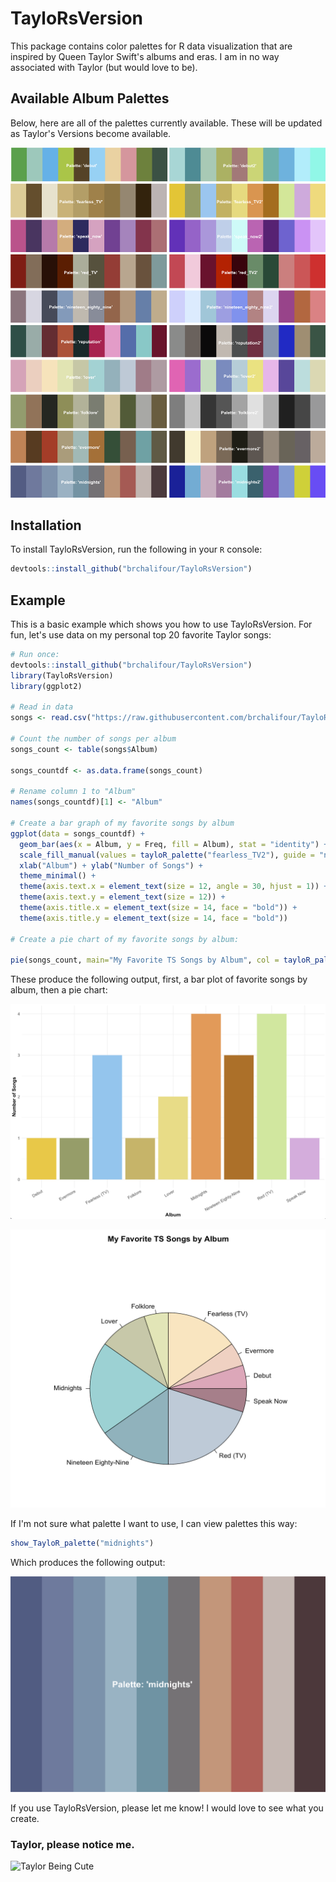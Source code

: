 
# TayloRsVersion

<!-- badges: start -->
<!-- badges: end -->

This package contains color palettes for R data visualization that are inspired by Queen Taylor Swift's albums and eras. I am in no way associated with Taylor (but would love to be). 

## Available Album Palettes

Below, here are all of the palettes currently available. These will be updated as Taylor's Versions become available.

![All Palettes](tay_pals.png)

## Installation

To install TayloRsVersion, run the following in your `R` console:

``` r
devtools::install_github("brchalifour/TayloRsVersion")
```

## Example

This is a basic example which shows you how to use TayloRsVersion. For fun, let's use data on my personal top 20 favorite Taylor songs:

``` r
# Run once: 
devtools::install_github("brchalifour/TayloRsVersion")
library(TayloRsVersion)
library(ggplot2)

# Read in data
songs <- read.csv("https://raw.githubusercontent.com/brchalifour/TayloRsVersion/master/TS_data.csv")

# Count the number of songs per album
songs_count <- table(songs$Album)

songs_countdf <- as.data.frame(songs_count)

# Rename column 1 to "Album"
names(songs_countdf)[1] <- "Album"

# Create a bar graph of my favorite songs by album
ggplot(data = songs_countdf) + 
  geom_bar(aes(x = Album, y = Freq, fill = Album), stat = "identity") + 
  scale_fill_manual(values = tayloR_palette("fearless_TV2"), guide = "none") + 
  xlab("Album") + ylab("Number of Songs") + 
  theme_minimal() +
  theme(axis.text.x = element_text(size = 12, angle = 30, hjust = 1)) +
  theme(axis.text.y = element_text(size = 12)) +
  theme(axis.title.x = element_text(size = 14, face = "bold")) +
  theme(axis.title.y = element_text(size = 14, face = "bold"))
  
# Create a pie chart of my favorite songs by album:

pie(songs_count, main="My Favorite TS Songs by Album", col = tayloR_palette("lover"))

```
These produce the following output, first, a bar plot of favorite songs by album, then a pie chart:

![Top 20 Favorite Taylor Songs - Bar Plot](Bar_plot_songs.png)

![Top 20 Favorite Taylor Songs - Pie Chart](Top20.png)

If I'm not sure what palette I want to use, I can view palettes this way:

``` r
show_TayloR_palette("midnights")
```
Which produces the following output:

![Midnights Colors](midnights.png)

If you use TayloRsVersion, please let me know! I would love to see what you create.

### Taylor, please notice me.

![Taylor Being Cute](https://media.giphy.com/media/17YGKHTrrkOV8XdPWi/giphy.gif?cid=ecf05e47wkkvos9j71m9goid571svpxvi902utab5zy1vfij&rid=giphy.gif&ct=g)
